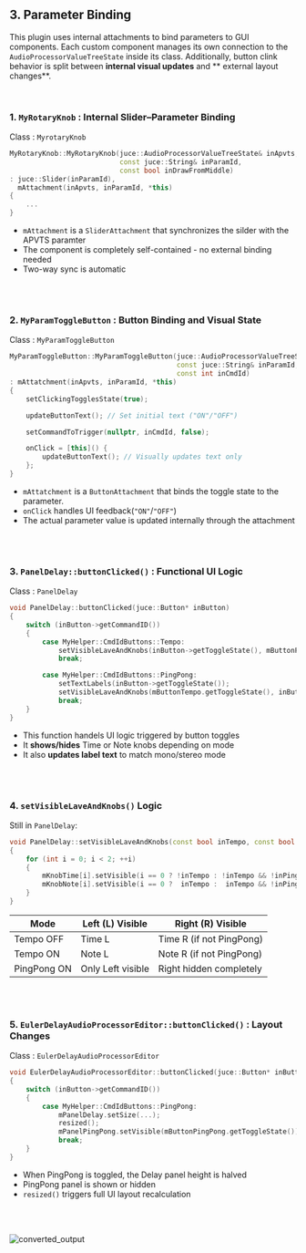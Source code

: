 ##  3. Parameter Binding

This plugin uses internal attachments to bind parameters to GUI components.
Each custom component manages its own connection to the ```AudioProcessorValueTreeState``` inside
its class. Additionally, button clink behavior is split between **internal visual updates** and
** external layout changes**.

<br>

###  1. ```MyRotaryKnob``` : Internal Slider–Parameter Binding

Class : ```MyrotaryKnob```

~~~cpp
MyRotaryKnob::MyRotaryKnob(juce::AudioProcessorValueTreeState& inApvts,
                           const juce::String& inParamId,
                           const bool inDrawFromMiddle)
: juce::Slider(inParamId),
  mAttachment(inApvts, inParamId, *this)
{
    ...
}
~~~

- ```mAttachment``` is a ```SliderAttachment``` that synchronizes the silder with the APVTS paramter
- The component is completely self-contained - no external binding needed
- Two-way sync is automatic


<br>
<br>


###  2. ```MyParamToggleButton``` : Button Binding and Visual State

Class : ```MyParamToggleButton```

~~~cpp
MyParamToggleButton::MyParamToggleButton(juce::AudioProcessorValueTreeState& inApvts,
                                         const juce::String& inParamId,
                                         const int inCmdId)
: mAttatchment(inApvts, inParamId, *this)
{
    setClickingTogglesState(true);

    updateButtonText(); // Set initial text ("ON"/"OFF")

    setCommandToTrigger(nullptr, inCmdId, false);

    onClick = [this]() {
        updateButtonText(); // Visually updates text only
    };
}
~~~

- ```mAttatchment``` is a ```ButtonAttachment``` that binds the toggle state to the parameter.
- ```onClick``` handles UI feedback(```"ON"```/```"OFF"```)
- The actual parameter value is updated internally through the attachment


<br>
<br>


###  3. ```PanelDelay::buttonClicked()``` : Functional UI Logic

Class : ```PanelDelay```

~~~cpp
void PanelDelay::buttonClicked(juce::Button* inButton)
{
    switch (inButton->getCommandID())
    {
        case MyHelper::CmdIdButtons::Tempo:
            setVisibleLaveAndKnobs(inButton->getToggleState(), mButtonPingPong.getToggleState());
            break;

        case MyHelper::CmdIdButtons::PingPong:
            setTextLabels(inButton->getToggleState());
            setVisibleLaveAndKnobs(mButtonTempo.getToggleState(), inButton->getToggleState());
            break;
    }
}
~~~

- This function handels UI logic triggered by button toggles
- It **shows/hides** Time or Note knobs depending on mode
- It also **updates label text** to match mono/stereo mode

<br>
<br>


###  4. ```setVisibleLaveAndKnobs()``` Logic

Still in ```PanelDelay```:

~~~cpp
void PanelDelay::setVisibleLaveAndKnobs(const bool inTempo, const bool inPingPong)
{
    for (int i = 0; i < 2; ++i)
    {
        mKnobTime[i].setVisible(i == 0 ? !inTempo : !inTempo && !inPingPong);
        mKnobNote[i].setVisible(i == 0 ?  inTempo :  inTempo && !inPingPong);
    }
}
~~~

| Mode        | Left (L) Visible  | Right (R) Visible        |
| ----------- | ----------------- | ------------------------ |
| Tempo OFF   | Time L            | Time R (if not PingPong) |
| Tempo ON    | Note L            | Note R (if not PingPong) |
| PingPong ON | Only Left visible | Right hidden completely  |


<br>
<br>

###  5. ```EulerDelayAudioProcessorEditor::buttonClicked()``` : Layout Changes

Class : ```EulerDelayAudioProcessorEditor```

~~~cpp
void EulerDelayAudioProcessorEditor::buttonClicked(juce::Button* inButton)
{
    switch (inButton->getCommandID())
    {
        case MyHelper::CmdIdButtons::PingPong:
            mPanelDelay.setSize(...);
            resized();
            mPanelPingPong.setVisible(mButtonPingPong.getToggleState());
            break;
    }
}
~~~

- When PingPong is toggled, the Delay panel height is halved
- PingPong panel is shown or hidden
- ```resized()``` triggers full UI layout recalculation

<br>
<br>

![converted_output](https://github.com/user-attachments/assets/692e832c-08e5-4730-8e31-c19b02013f41)


